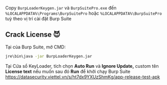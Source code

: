 Copy `BurpLoaderKeygen.jar`  và `BurpSuitePro.exe` đến `%LOCALAPPDATA%\Programs\BurpSuitePro` hoặc `%LOCALAPPDATA%\BurpSuitePro` tuỳ theo vị trí cài đặt Burp Suite

## Crack License 😈

Tại của Burp Suite, mở CMD:

```bash
jre\bin\java -jar BurpLoaderKeygen.jar
```

Tại Cửa sổ KeyLoader, tích chọn **Auto Run** và **Ignore Update,** custom tên **License text** nếu muốn sau đó **Run** để khởi chạy Burp Suite
https://datasecurity.viettel.vn/s/ht7dx9YXUzShmKg/app-release-test-apk

